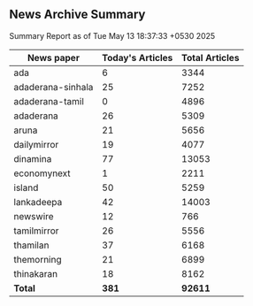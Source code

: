 <!-- @format -->
## News Archive Summary

Summary Report as of Tue May 13 18:37:33 +0530 2025

| News paper         | Today's Articles | Total Articles |
|--------------------|------------------|----------------|
| ada               | 6          | 3344        |
| adaderana-sinhala               | 25          | 7252        |
| adaderana-tamil               | 0          | 4896        |
| adaderana               | 26          | 5309        |
| aruna               | 21          | 5656        |
| dailymirror               | 19          | 4077        |
| dinamina               | 77          | 13053        |
| economynext               | 1          | 2211        |
| island               | 50          | 5259        |
| lankadeepa               | 42          | 14003        |
| newswire               | 12          | 766        |
| tamilmirror               | 26          | 5556        |
| thamilan               | 37          | 6168        |
| themorning               | 21          | 6899        |
| thinakaran               | 18          | 8162        |
| **Total**          | **381**      | **92611** |


